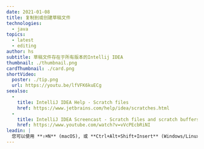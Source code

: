 ```yaml
---
date: 2021-01-08
title: 复制到或创建草稿文件
technologies:
  - java
topics:
  - latest
  - editing
author: hs
subtitle: 草稿文件存在于所有版本的Intellij IDEA
thumbnail: ./thumbnail.png
cardThumbnail: ./card.png
shortVideo:
  poster: ./tip.png
  url: https://youtu.be/lfVFK6kuECg
seealso:
  - 
    title: IntelliJ IDEA Help - Scratch files
    href: https://www.jetbrains.com/help/idea/scratches.html
  - 
    title: IntelliJ IDEA Screencast - Scratch files and scratch buffers
    href: https://www.youtube.com/watch?v=vVcPEcbRiNI
leadin: |
  您可以使用 **⇧⌘N** (macOS), 或 **Ctrl+Alt+Shift+Insert** (Windows/Linux) 来新建草稿文件。 If you have content selected then the new scratch file will contain that content.
---
```


